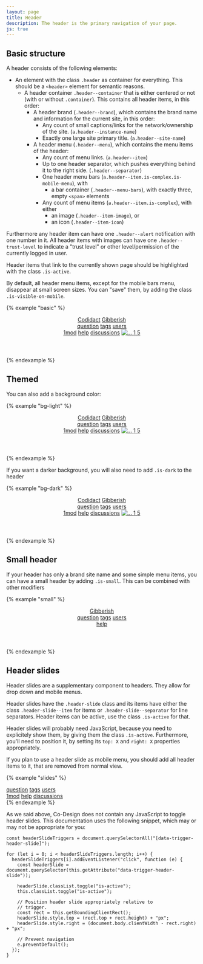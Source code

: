 ```yaml
---
layout: page
title: Header
description: The header is the primary navigation of your page.
js: true
---
```


## Basic structure

A header consists of the following elements:

- An element with the class `.header` as container for everything. This should be a `<header>` element for semantic reasons.
    - A header container `.header--container` that is either centered or not (with or without `.container`). This contains all header items, in this order:
        - A header brand (`.header--brand`), which contains the brand name and information for the current site, in this order:
            - Any count of small captions/links for the network/ownership of the site. (`a.header--instance-name`)
            - Exactly one large site primary title. (`a.header--site-name`)
        - A header menu (`.header--menu`), which contains the menu items of the header:
            - Any count of menu links. (`a.header--item`)
            - Up to one header separator, which pushes everything behind it to the right side. (`.header--separator`)
            - One header menu bars (`a.header--item.is-complex.is-mobile-menu`), with
                - a bar container (`.header--menu-bars`), with exactly three, empty `<span>` elements
            - Any count of menu items (`a.header--item.is-complex`), with either
                - an image (`.header--item-image`), or
                - an icon (`.header--item-icon`)

Furthermore any header item can have one `.header--alert` notification with one number in it. All header items with images can have one `.header--trust-level` to indicate a "trust level" or other level/permission of the currently logged in user.

Header items that link to the currently shown page should be highlighted with the class `.is-active`.

By default, all header menu items, except for the mobile bars menu, disappear at small screen sizes. You can "save" them, by adding the class `.is-visible-on-mobile`.

{% example "basic" %}
<header class="header">
    <div class="container header--container">
    <div class="header--brand">
        <a class="header--instance-name" href="#">Codidact</a>
        <a class="header--site-name" href="#">Gibberish</a>
    </div>
    <div class="header--menu">
        <a class="header--item" href="#">question</a>
        <a class="header--item is-active" href="#">tags</a>
        <a class="header--item" href="#">users</a>
        <div class="header--separator"></div>
        <a class="header--item" href="#"><span class="header--alert">1</span>mod</a>
        <a class="header--item" href="#">help</a>
        <a class="header--item" href="#">discussions</a>
        <a class="header--item is-mobile-menu is-complex" href="#!">
        <span class="header--menu-bars">
            <span></span>
            <span></span>
            <span></span>
        </span>
        </a>
        <a class="header--item is-visible-on-mobile is-complex" href="#">
            <img src="https://placekitten.com/100/100" class="header--item-image" alt="..." />
            <span class="header--alert">1</span>
            <span class="header--trust-level">5</span>
        </a>
    </div>
    </div>
</header>
{% endexample %}

## Themed

You can also add a background color:

{% example "bg-light" %}
<header class="header h-bg-yellow-050">
    <div class="container header--container">
    <div class="header--brand">
        <a class="header--instance-name" href="#">Codidact</a>
        <a class="header--site-name" href="#">Gibberish</a>
    </div>
    <div class="header--menu">
        <a class="header--item" href="#">question</a>
        <a class="header--item is-active" href="#">tags</a>
        <a class="header--item" href="#">users</a>
        <div class="header--separator"></div>
        <a class="header--item" href="#"><span class="header--alert">1</span>mod</a>
        <a class="header--item" href="#">help</a>
        <a class="header--item" href="#">discussions</a>
        <a class="header--item is-mobile-menu is-complex" href="#!">
        <span class="header--menu-bars">
            <span></span>
            <span></span>
            <span></span>
        </span>
        </a>
        <a class="header--item is-visible-on-mobile is-complex" href="#">
            <img src="https://placekitten.com/100/100" class="header--item-image" alt="..." />
            <span class="header--alert">1</span>
            <span class="header--trust-level">5</span>
        </a>
    </div>
    </div>
</header>
{% endexample %}

If you want a darker background, you will also need to add `.is-dark` to the header

{% example "bg-dark" %}
<header class="header is-dark h-bg-green-700">
    <div class="container header--container">
    <div class="header--brand">
        <a class="header--instance-name" href="#">Codidact</a>
        <a class="header--site-name" href="#">Gibberish</a>
    </div>
    <div class="header--menu">
        <a class="header--item" href="#">question</a>
        <a class="header--item is-active" href="#">tags</a>
        <a class="header--item" href="#">users</a>
        <div class="header--separator"></div>
        <a class="header--item" href="#"><span class="header--alert">1</span>mod</a>
        <a class="header--item" href="#">help</a>
        <a class="header--item" href="#">discussions</a>
        <a class="header--item is-mobile-menu is-complex" href="#!">
        <span class="header--menu-bars">
            <span></span>
            <span></span>
            <span></span>
        </span>
        </a>
        <a class="header--item is-visible-on-mobile is-complex" href="#">
            <img src="https://placekitten.com/100/100" class="header--item-image" alt="..." />
            <span class="header--alert">1</span>
            <span class="header--trust-level">5</span>
        </a>
    </div>
    </div>
</header>
{% endexample %}

## Small header

If your header has only a brand site name and some simple menu items, you can have a small header by adding `.is-small`. This can be combined with other modifiers

{% example "small" %}
<header class="header is-small h-bg-tertiary-800 is-dark">
    <div class="container header--container">
    <div class="header--brand">
        <a class="header--site-name" href="#">Gibberish</a>
    </div>
    <div class="header--menu">
        <a class="header--item" href="#">question</a>
        <a class="header--item is-active" href="#">tags</a>
        <a class="header--item" href="#">users</a>
        <div class="header--separator"></div>
        <a class="header--item" href="#">help</a>
        <a class="header--item is-mobile-menu is-complex" href="#!">
        <span class="header--menu-bars">
            <span></span>
            <span></span>
            <span></span>
        </span>
        </a>
    </div>
    </div>
</header>
{% endexample %}

## Header slides

Header slides are a supplementary component to headers. They allow for drop down and mobile menus.

Header slides have the `.header-slide` class and its items have either the class `.header-slide--item` for items or `.header-slide--separator` for line separators. Header items can be active, use the class `.is-active` for that.

Header slides will probably need JavaScript, because you need to explicitely show them, by giving them the class `.is-active`. Furthermore, you'll need to position it, by setting its `top: X` and `right: X` properties appropriately.

If you plan to use a header slide as mobile menu, you should add all header items to it, that are removed from normal view.</p>

{% example "slides" %}
<div class="header-slide is-active">
    <a class="header-slide--item" href="#">question</a>
    <a class="header-slide--item is-active" href="#">tags</a>
    <a class="header-slide--item" href="#">users</a>
    <div class="header-slide--separator"></div>
    <a class="header-slide--item" href="#"><span class="header-slide--alert">1</span>mod</a>
    <a class="header-slide--item" href="#">help</a>
    <a class="header-slide--item" href="#">discussions</a>
</div>
{% endexample %}

As we said above, Co-Design does not contain any JavaScript to toggle header slides. This documentation uses the following snippet, which may or may not be appropriate for you:

```
const headerSlideTriggers = document.querySelectorAll("[data-trigger-header-slide]");

for (let i = 0; i < headerSlideTriggers.length; i++) {
  headerSlideTriggers[i].addEventListener("click", function (e) {
    const headerSlide = document.querySelector(this.getAttribute("data-trigger-header-slide"));

    headerSlide.classList.toggle("is-active");
    this.classList.toggle("is-active");

    // Position header slide appropriately relative to
    // trigger.
    const rect = this.getBoundingClientRect();
    headerSlide.style.top = (rect.top + rect.height) + "px";
    headerSlide.style.right = (document.body.clientWidth - rect.right) + "px";

    // Prevent navigation
    e.preventDefault();
  });
}
```